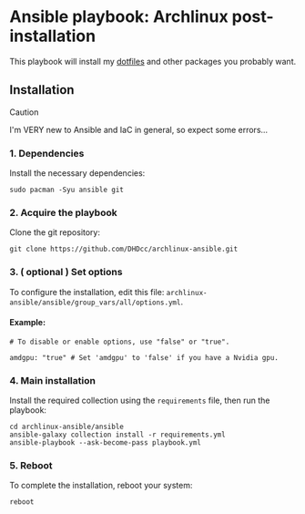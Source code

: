 # Ansible playbook: Archlinux post-installation

This playbook will install my [dotfiles](https://github.com/DHDcc/MyHyprland) and other packages you probably want.


## Installation

> [!CAUTION]
> I'm VERY new to Ansible and IaC in general, so expect some errors...

### 1. Dependencies
Install the necessary dependencies:
```
sudo pacman -Syu ansible git
```

### 2. Acquire the playbook
Clone the git repository:
```
git clone https://github.com/DHDcc/archlinux-ansible.git
```

### 3. ( optional ) Set options
To configure the installation, edit this file: ```archlinux-ansible/ansible/group_vars/all/options.yml```.

#### Example:  
```
# To disable or enable options, use "false" or "true".

amdgpu: "true" # Set 'amdgpu' to 'false' if you have a Nvidia gpu.
```

### 4. Main installation
Install the required collection using the ```requirements``` file, then run the playbook:
```
cd archlinux-ansible/ansible
ansible-galaxy collection install -r requirements.yml
ansible-playbook --ask-become-pass playbook.yml
```

### 5. Reboot
To complete the installation, reboot your system:
```
reboot
```
